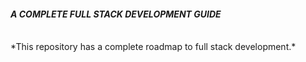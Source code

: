 #### *A COMPLETE FULL STACK DEVELOPMENT GUIDE*
<br>
*This repository has a complete roadmap to full stack development.*
